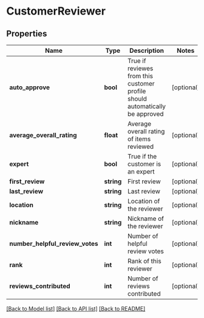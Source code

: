 # CustomerReviewer

## Properties
Name | Type | Description | Notes
------------ | ------------- | ------------- | -------------
**auto_approve** | **bool** | True if reviewes from this customer profile should automatically be approved | [optional] 
**average_overall_rating** | **float** | Average overall rating of items reviewed | [optional] 
**expert** | **bool** | True if the customer is an expert | [optional] 
**first_review** | **string** | First review | [optional] 
**last_review** | **string** | Last review | [optional] 
**location** | **string** | Location of the reviewer | [optional] 
**nickname** | **string** | Nickname of the reviewer | [optional] 
**number_helpful_review_votes** | **int** | Number of helpful review votes | [optional] 
**rank** | **int** | Rank of this reviewer | [optional] 
**reviews_contributed** | **int** | Number of reviews contributed | [optional] 

[[Back to Model list]](../README.md#documentation-for-models) [[Back to API list]](../README.md#documentation-for-api-endpoints) [[Back to README]](../README.md)


